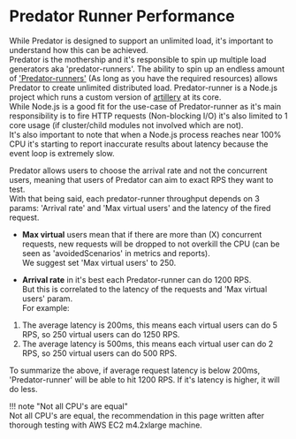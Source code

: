 
# Predator Runner Performance  
  
  
While Predator is designed to support an unlimited load, it's important to understand how this can be achieved.  
Predator is the mothership and it's responsible to spin up multiple load generators aka 'predator-runners'. 
The ability to spin up an endless amount of ['Predator-runners'](https://github.com/Zooz/predator-runner) (As long as you have the required resources) allows Predator to create unlimited distributed load.
Predator-runner is a Node.js project which runs a custom version of [artillery](https://github.com/artilleryio/artillery)
 at its core.  
While Node.js is a good fit for the use-case of Predator-runner as it's main responsibility is to fire HTTP requests (Non-blocking I/O) it's also limited to 1 core usage (if cluster/child modules not involved which are not).  
It's also important to note that when a Node.js process reaches near 100% CPU it's starting to report inaccurate results about latency because the event loop is extremely slow.  
  
Predator allows users to choose the arrival rate and not the concurrent users, meaning that users of Predator can aim to exact RPS they want to test.  
With that being said, each predator-runner throughput depends on 3 params: 'Arrival rate' and 'Max virtual users' and the latency of the fired request.  
  
* **Max virtual** users mean that if there are more than (X) concurrent requests, new requests will be dropped to not overkill the CPU (can be seen as 'avoidedScenarios' in metrics and reports).   
We suggest set  'Max virtual users' to 250.  
  
* **Arrival rate** in it's best each Predator-runner can do 1200 RPS.  
But this is correlated to the latency of the requests and  'Max virtual users' param.  
For example:  
1. The average latency is 200ms, this means each virtual users can do 5 RPS, so 250 virtual users can do 1250 RPS.  
2. The average latency is 500ms, this means each virtual user can do 2 RPS, so 250 virtual users can do 500 RPS.   
 
 To summarize the above, if average request latency is below 200ms, 'Predator-runner' will be able to hit 1200 RPS. If it's latency is higher, it will do less.
 
!!! note "Not all CPU's are equal"  
    Not all CPU's are equal, the recommendation in this page written after thorough testing with AWS EC2 m4.2xlarge machine.
